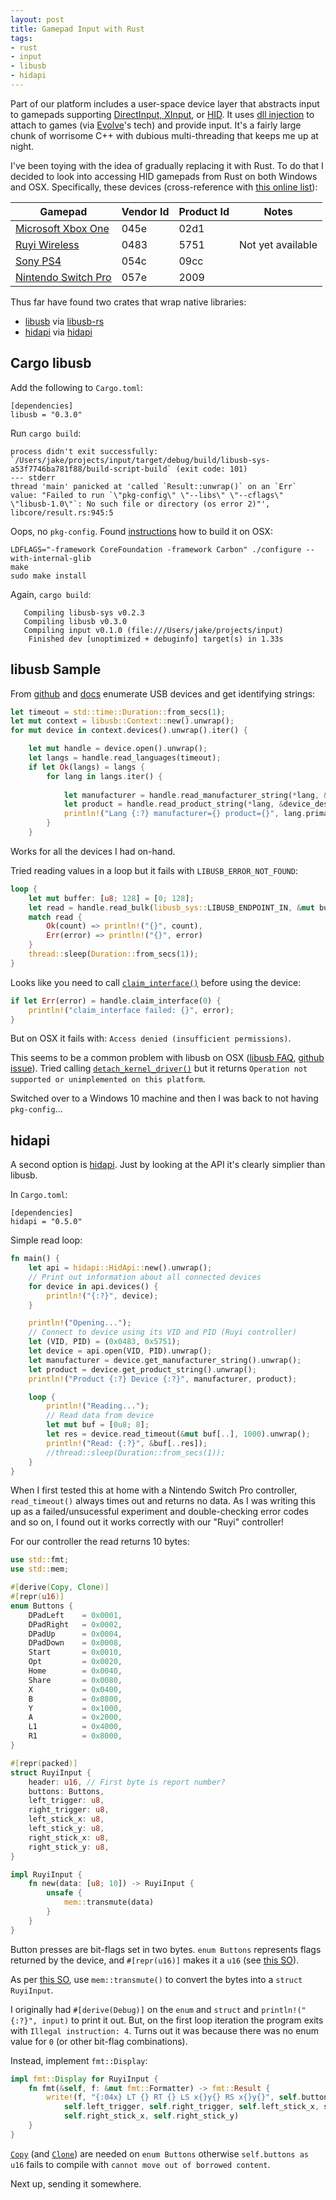 ```yaml
---
layout: post
title: Gamepad Input with Rust
tags:
- rust
- input
- libusb
- hidapi
---
```


Part of our platform includes a user-space device layer that abstracts input to gamepads supporting [DirectInput, XInput](https://docs.microsoft.com/en-us/windows/desktop/xinput/xinput-and-directinput), or [HID](https://docs.microsoft.com/en-us/windows-hardware/drivers/hid/introduction-to-hid-concepts).  It uses [dll injection](https://en.wikipedia.org/wiki/DLL_injection) to attach to games (via [Evolve](https://www.evolvehq.com/)'s tech) and provide input.  It's a fairly large chunk of worrisome C++ with dubious multi-threading that keeps me up at night.

I've been toying with the idea of gradually replacing it with Rust.  To do that I decided to look into accessing HID gamepads from Rust on both Windows and OSX.  Specifically, these devices (cross-reference with [this online list](http://www.linux-usb.org/usb.ids)):

| Gamepad | Vendor Id | Product Id | Notes
|-|-|-|-
| [Microsoft Xbox One](https://www.amazon.com/Xbox-Wireless-Controller-Black-one/dp/B01LPZM7VI/ref=sr_1_4?s=videogames&ie=UTF8&qid=1537161644&sr=1-4&keywords=xbox+one+controller) | 045e | 02d1
| [Ruyi Wireless](http://games.sina.com.cn/wjzx/wjjj/2018-08-03/doc-ihhehtqh3102483.shtml) | 0483 | 5751 | Not yet available
| [Sony PS4](https://www.amazon.com/DualShock-Wireless-Controller-PlayStation-Black-4/dp/B01LWVX2RG/ref=sr_1_3?s=videogames&ie=UTF8&qid=1537161583&sr=1-3&keywords=dualshock%2B4&th=1) | 054c | 09cc
| [Nintendo Switch Pro](https://www.amazon.com/Nintendo-Switch-Pro-Controller/dp/B01NAWKYZ0/ref=sr_1_3?s=videogames&ie=UTF8&qid=1537161618&sr=1-3&keywords=nintendo+switch+pro) | 057e | 2009

Thus far have found two crates that wrap native libraries:
- [libusb](https://github.com/libusb/libusb) via [libusb-rs](https://crates.io/crates/libusb)
- [hidapi](https://github.com/signal11/hidapi) via [hidapi](https://crates.io/crates/hidapi)

## Cargo libusb

Add the following to `Cargo.toml`:
```
[dependencies]
libusb = "0.3.0"
```

Run `cargo build`:
```
process didn't exit successfully: `/Users/jake/projects/input/target/debug/build/libusb-sys-a53f7746ba781f88/build-script-build` (exit code: 101)
--- stderr
thread 'main' panicked at 'called `Result::unwrap()` on an `Err` value: "Failed to run `\"pkg-config\" \"--libs\" \"--cflags\" \"libusb-1.0\"`: No such file or directory (os error 2)"', libcore/result.rs:945:5
```

Oops, no `pkg-config`.  Found [instructions](https://gist.github.com/jl/9e5ebbc9ccf44f3c804e) how to build it on OSX:
```
LDFLAGS="-framework CoreFoundation -framework Carbon" ./configure --with-internal-glib
make
sudo make install
```

Again, `cargo build`:
```
   Compiling libusb-sys v0.2.3
   Compiling libusb v0.3.0
   Compiling input v0.1.0 (file:///Users/jake/projects/input)
    Finished dev [unoptimized + debuginfo] target(s) in 1.33s
```

## libusb Sample

From [github](https://github.com/dcuddeback/libusb-rs) and [docs](https://github.com/dcuddeback/libusb-rs) enumerate USB devices and get identifying strings:
```rust
let timeout = std::time::Duration::from_secs(1);
let mut context = libusb::Context::new().unwrap();
for mut device in context.devices().unwrap().iter() {

    let mut handle = device.open().unwrap();
    let langs = handle.read_languages(timeout);
    if let Ok(langs) = langs {
        for lang in langs.iter() {
            
            let manufacturer = handle.read_manufacturer_string(*lang, &device_desc, timeout).unwrap();
            let product = handle.read_product_string(*lang, &device_desc, timeout).unwrap();
            println!("Lang {:?} manufacturer={} product={}", lang.primary_language(), manufacturer, product);
        }
    }
```

Works for all the devices I had on-hand.

Tried reading values in a loop but it fails with `LIBUSB_ERROR_NOT_FOUND`:
```rust
loop {
    let mut buffer: [u8; 128] = [0; 128];
    let read = handle.read_bulk(libusb_sys::LIBUSB_ENDPOINT_IN, &mut buffer, timeout);
    match read {
        Ok(count) => println!("{}", count),
        Err(error) => println!("{}", error)
    }
    thread::sleep(Duration::from_secs(1));
}
```

Looks like you need to call [`claim_interface()`](http://dcuddeback.github.io/libusb-rs/libusb/struct.DeviceHandle.html#method.claim_interface) before using the device:
```rust
if let Err(error) = handle.claim_interface(0) {
    println!("claim_interface failed: {}", error);
}
```
But on OSX it fails with: `Access denied (insufficient permissions)`.

This seems to be a common problem with libusb on OSX ([libusb FAQ](https://github.com/libusb/libusb/wiki/FAQ#How_can_I_run_libusb_applications_under_Mac_OS_X_if_there_is_already_a_kernel_extension_installed_for_the_device), [github issue](https://github.com/tessel/node-usb/issues/30)).  Tried calling [`detach_kernel_driver()`](file:///Users/jake/projects/input/target/doc/libusb/struct.DeviceHandle.html#method.detach_kernel_driver) but it returns `Operation not supported or unimplemented on this platform`.

Switched over to a Windows 10 machine and then I was back to not having `pkg-config`...

## hidapi

A second option is [hidapi](https://docs.rs/hidapi/0.5.0/hidapi/).  Just by looking at the API it's clearly simplier than libusb.

In `Cargo.toml`:
```
[dependencies]
hidapi = "0.5.0"
```

Simple read loop:
```rust
fn main() {
    let api = hidapi::HidApi::new().unwrap();
    // Print out information about all connected devices
    for device in api.devices() {
        println!("{:?}", device);
    }

    println!("Opening...");
    // Connect to device using its VID and PID (Ruyi controller)
    let (VID, PID) = (0x0483, 0x5751);
    let device = api.open(VID, PID).unwrap();
    let manufacturer = device.get_manufacturer_string().unwrap();
    let product = device.get_product_string().unwrap();
    println!("Product {:?} Device {:?}", manufacturer, product);

    loop {
        println!("Reading...");
        // Read data from device
        let mut buf = [0u8; 8];
        let res = device.read_timeout(&mut buf[..], 1000).unwrap();
        println!("Read: {:?}", &buf[..res]);
        //thread::sleep(Duration::from_secs(1));
    }
}
```

When I first tested this at home with a Nintendo Switch Pro controller, `read_timeout()` always times out and returns no data.  As I was writing this up as a failed/unsucessful experiment and double-checking error codes and so on, I found out it works correctly with our "Ruyi" controller!

For our controller the read returns 10 bytes:
```rust
use std::fmt;
use std::mem;

#[derive(Copy, Clone)]
#[repr(u16)]
enum Buttons {
    DPadLeft    = 0x0001,
    DPadRight   = 0x0002,
    DPadUp      = 0x0004,
    DPadDown    = 0x0008,
    Start       = 0x0010,
    Opt         = 0x0020,
    Home        = 0x0040,
    Share       = 0x0080,
    X           = 0x0400,
    B           = 0x0800,
    Y           = 0x1000,
    A           = 0x2000,
    L1          = 0x4000,
    R1          = 0x8000,
}

#[repr(packed)]
struct RuyiInput {
    header: u16, // First byte is report number?
    buttons: Buttons,
    left_trigger: u8,
    right_trigger: u8,
    left_stick_x: u8,
    left_stick_y: u8,
    right_stick_x: u8,
    right_stick_y: u8,
}

impl RuyiInput {
    fn new(data: [u8; 10]) -> RuyiInput {
        unsafe {
            mem::transmute(data)
        }
    }
}
```

Button presses are bit-flags set in two bytes.  `enum Buttons` represents flags returned by the device, and `#[repr(u16)]` makes it a `u16` (see [this SO](https://stackoverflow.com/questions/25507320/how-to-specify-the-representation-type-for-an-enum-in-rust-to-interface-with-c)).

As per [this SO](https://stackoverflow.com/questions/36061560/can-i-take-a-byte-array-and-deserialize-it-into-a-struct), use `mem::transmute()` to convert the bytes into a `struct RuyiInput`.

I originally had `#[derive(Debug)]` on the `enum` and `struct` and `println!("{:?}", input)` to print it out.  But, on the first loop iteration the program exits with `Illegal instruction: 4`.  Turns out it was because there was no enum value for `0` (or other bit-flag combinations).

Instead, implement `fmt::Display`:
```rust
impl fmt::Display for RuyiInput {
    fn fmt(&self, f: &mut fmt::Formatter) -> fmt::Result {
        write!(f, "{:04x} LT {} RT {} LS x{}y{} RS x{}y{}", self.buttons as u16, 
            self.left_trigger, self.right_trigger, self.left_stick_x, self.left_stick_y, 
            self.right_stick_x, self.right_stick_y)
    }
}
```

[`Copy`](https://doc.rust-lang.org/std/marker/trait.Copy.html) (and [`Clone`](https://doc.rust-lang.org/std/clone/trait.Clone.html)) are needed on `enum Buttons` otherwise `self.buttons as u16` fails to compile with `cannot move out of borrowed content`.

Next up, sending it somewhere.
